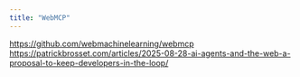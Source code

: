 ```yaml
---
title: "WebMCP"
---
```


https://github.com/webmachinelearning/webmcp
https://patrickbrosset.com/articles/2025-08-28-ai-agents-and-the-web-a-proposal-to-keep-developers-in-the-loop/

